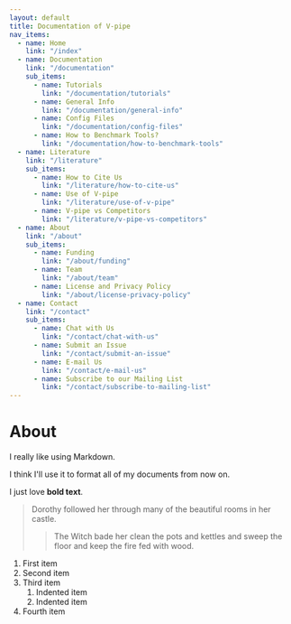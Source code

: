 ```yaml
---
layout: default
title: Documentation of V-pipe
nav_items:
  - name: Home
    link: "/index"
  - name: Documentation
    link: "/documentation"
    sub_items:
      - name: Tutorials
        link: "/documentation/tutorials"
      - name: General Info
        link: "/documentation/general-info"
      - name: Config Files
        link: "/documentation/config-files"
      - name: How to Benchmark Tools?
        link: "/documentation/how-to-benchmark-tools"
  - name: Literature
    link: "/literature"
    sub_items:
      - name: How to Cite Us
        link: "/literature/how-to-cite-us"
      - name: Use of V-pipe
        link: "/literature/use-of-v-pipe"
      - name: V-pipe vs Competitors
        link: "/literature/v-pipe-vs-competitors"
  - name: About
    link: "/about"
    sub_items:
      - name: Funding
        link: "/about/funding"
      - name: Team
        link: "/about/team"
      - name: License and Privacy Policy
        link: "/about/license-privacy-policy"
  - name: Contact
    link: "/contact"
    sub_items:
      - name: Chat with Us
        link: "/contact/chat-with-us"
      - name: Submit an Issue
        link: "/contact/submit-an-issue"
      - name: E-mail Us
        link: "/contact/e-mail-us"
      - name: Subscribe to our Mailing List
        link: "/contact/subscribe-to-mailing-list"
---
```


# About

I really like using Markdown.

I think I'll use it to format all of my documents from now on.

I just love **bold text**.

> Dorothy followed her through many of the beautiful rooms in her castle.
>
>> The Witch bade her clean the pots and kettles and sweep the floor and keep the fire fed with wood.

1. First item
2. Second item
3. Third item
    1. Indented item
    2. Indented item
4. Fourth item